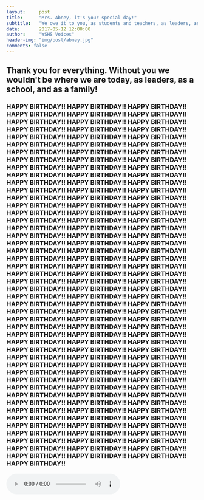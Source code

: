 ```yaml
---
layout:     post
title:      "Mrs. Abney, it's your special day!"
subtitle:   "We owe it to you, as students and teachers, as leaders, as a school, and as a community!"
date:       2017-05-12 12:00:00
author:     "WSHS Voices"
header-img: "img/post/abney.jpg"
comments: false
---
```

<h2>Thank you for everything. Without you we wouldn't be where we are today, as leaders, as a school, and as a family!</h2>

<h3 class="section-heading">HAPPY BIRTHDAY!! HAPPY BIRTHDAY!! HAPPY BIRTHDAY!! HAPPY BIRTHDAY!! HAPPY BIRTHDAY!! HAPPY BIRTHDAY!! HAPPY BIRTHDAY!! HAPPY BIRTHDAY!! HAPPY BIRTHDAY!! HAPPY BIRTHDAY!! HAPPY BIRTHDAY!! HAPPY BIRTHDAY!! HAPPY BIRTHDAY!! HAPPY BIRTHDAY!! HAPPY BIRTHDAY!! HAPPY BIRTHDAY!! HAPPY BIRTHDAY!! HAPPY BIRTHDAY!! HAPPY BIRTHDAY!! HAPPY BIRTHDAY!! HAPPY BIRTHDAY!! HAPPY BIRTHDAY!! HAPPY BIRTHDAY!! HAPPY BIRTHDAY!! HAPPY BIRTHDAY!! HAPPY BIRTHDAY!! HAPPY BIRTHDAY!! HAPPY BIRTHDAY!! HAPPY BIRTHDAY!! HAPPY BIRTHDAY!! HAPPY BIRTHDAY!! HAPPY BIRTHDAY!! HAPPY BIRTHDAY!! HAPPY BIRTHDAY!! HAPPY BIRTHDAY!! HAPPY BIRTHDAY!! HAPPY BIRTHDAY!! HAPPY BIRTHDAY!! HAPPY BIRTHDAY!! HAPPY BIRTHDAY!! HAPPY BIRTHDAY!! HAPPY BIRTHDAY!! HAPPY BIRTHDAY!! HAPPY BIRTHDAY!! HAPPY BIRTHDAY!! HAPPY BIRTHDAY!! HAPPY BIRTHDAY!! HAPPY BIRTHDAY!! HAPPY BIRTHDAY!! HAPPY BIRTHDAY!! HAPPY BIRTHDAY!! HAPPY BIRTHDAY!! HAPPY BIRTHDAY!! HAPPY BIRTHDAY!! HAPPY BIRTHDAY!! HAPPY BIRTHDAY!! HAPPY BIRTHDAY!! HAPPY BIRTHDAY!! HAPPY BIRTHDAY!! HAPPY BIRTHDAY!! HAPPY BIRTHDAY!! HAPPY BIRTHDAY!! HAPPY BIRTHDAY!! HAPPY BIRTHDAY!! HAPPY BIRTHDAY!! HAPPY BIRTHDAY!! HAPPY BIRTHDAY!! HAPPY BIRTHDAY!! HAPPY BIRTHDAY!! HAPPY BIRTHDAY!! HAPPY BIRTHDAY!! HAPPY BIRTHDAY!! HAPPY BIRTHDAY!! HAPPY BIRTHDAY!! HAPPY BIRTHDAY!! HAPPY BIRTHDAY!! HAPPY BIRTHDAY!! HAPPY BIRTHDAY!! HAPPY BIRTHDAY!! HAPPY BIRTHDAY!! HAPPY BIRTHDAY!! HAPPY BIRTHDAY!! HAPPY BIRTHDAY!! HAPPY BIRTHDAY!! HAPPY BIRTHDAY!! HAPPY BIRTHDAY!! HAPPY BIRTHDAY!! HAPPY BIRTHDAY!! HAPPY BIRTHDAY!! HAPPY BIRTHDAY!! HAPPY BIRTHDAY!! HAPPY BIRTHDAY!! HAPPY BIRTHDAY!! HAPPY BIRTHDAY!! HAPPY BIRTHDAY!! HAPPY BIRTHDAY!! HAPPY BIRTHDAY!! HAPPY BIRTHDAY!! HAPPY BIRTHDAY!! HAPPY BIRTHDAY!! HAPPY BIRTHDAY!! HAPPY BIRTHDAY!! HAPPY BIRTHDAY!! HAPPY BIRTHDAY!! HAPPY BIRTHDAY!! HAPPY BIRTHDAY!! HAPPY BIRTHDAY!! HAPPY BIRTHDAY!! HAPPY BIRTHDAY!! HAPPY BIRTHDAY!! HAPPY BIRTHDAY!! HAPPY BIRTHDAY!! HAPPY BIRTHDAY!! HAPPY BIRTHDAY!! HAPPY BIRTHDAY!! HAPPY BIRTHDAY!! HAPPY BIRTHDAY!! HAPPY BIRTHDAY!! HAPPY BIRTHDAY!! HAPPY BIRTHDAY!! HAPPY BIRTHDAY!! HAPPY BIRTHDAY!! HAPPY BIRTHDAY!! HAPPY BIRTHDAY!! HAPPY BIRTHDAY!! HAPPY BIRTHDAY!! HAPPY BIRTHDAY!! HAPPY BIRTHDAY!! HAPPY BIRTHDAY!! HAPPY BIRTHDAY!! HAPPY BIRTHDAY!! HAPPY BIRTHDAY!! HAPPY BIRTHDAY!! HAPPY BIRTHDAY!! HAPPY BIRTHDAY!! HAPPY BIRTHDAY!! HAPPY BIRTHDAY!! HAPPY BIRTHDAY!! HAPPY BIRTHDAY!! HAPPY BIRTHDAY!! HAPPY BIRTHDAY!! HAPPY BIRTHDAY!!</h3>
<audio controls autoplay>
  <source src="{{ site.baseurl }}/audio/post/abney-bday.ogg" type="audio/ogg">
  <source src="{{ site.baseurl }}/audio/post/abney-bday.mp3" type="audio/mpeg">
  Your browser does not support the audio element.
</audio>
